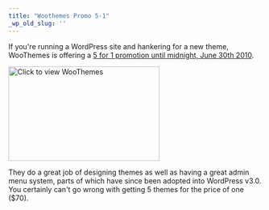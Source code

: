 ```yaml
---
title: "Woothemes Promo 5-1"
_wp_old_slug: ''
---
```

<p>If you're running a WordPress site and hankering for a new theme, WooThemes is offering a <a href="http://www.woothemes.com/amember/go.php?r=359&i=l0">5 for 1 promotion until midnight, June 30th 2010</a>.</p>
<p><a href="http://www.woothemes.com/amember/go.php?r=359&amp;i=l0"><img src="https://chrisenns.com/wp-content/uploads/2010/06/woothemes-300x187.png" alt="Click to view WooThemes" title="WooThemes" width="300" height="187" class="aligncenter size-medium wp-image-2295" /></a></p>
<p>They do a great job of designing themes as well as having a great admin menu system, parts of which have since been adopted into WordPress v3.0.  You certainly can't go wrong with getting 5 themes for the price of one ($70).</p>
